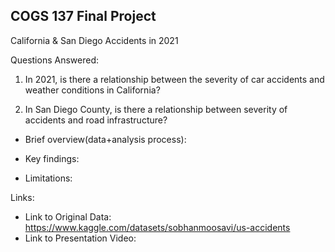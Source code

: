 ## COGS 137 Final Project

California & San Diego Accidents in 2021

Questions Answered:
1. In 2021, is there a relationship between the severity of car accidents and weather conditions in California?

2. In San Diego County, is there a relationship between severity of accidents and road infrastructure?

- Brief overview(data+analysis process):

- Key findings:

- Limitations:

Links:
- Link to Original Data: https://www.kaggle.com/datasets/sobhanmoosavi/us-accidents 
- Link to Presentation Video:
